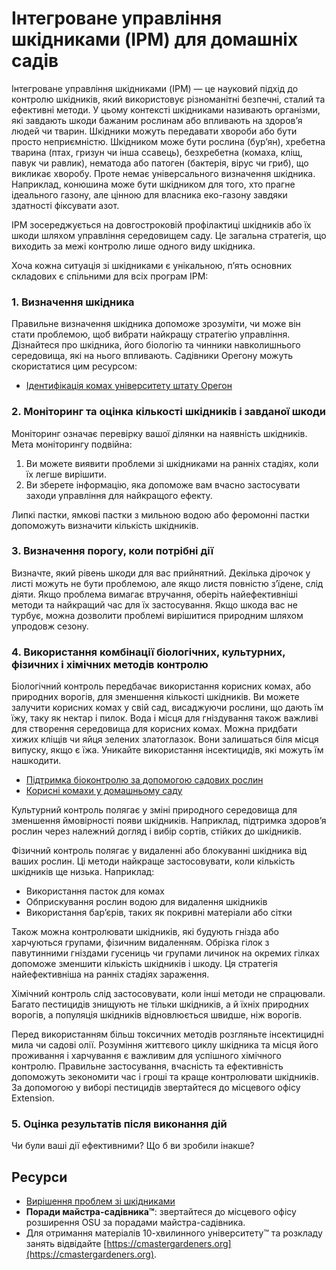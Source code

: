 # Інтегроване управління шкідниками (IPM) для домашніх садів

Інтегроване управління шкідниками (IPM) — це науковий підхід до контролю шкідників, який використовує різноманітні безпечні, сталий та ефективні методи. У цьому контексті шкідниками називають організми, які завдають шкоди бажаним рослинам або впливають на здоров’я людей чи тварин. Шкідники можуть передавати хвороби або бути просто неприємністю. Шкідником може бути рослина (бур’ян), хребетна тварина (птах, гризун чи інша ссавець), безхребетна (комаха, кліщ, павук чи равлик), нематода або патоген (бактерія, вірус чи гриб), що викликає хворобу. Проте немає універсального визначення шкідника. Наприклад, конюшина може бути шкідником для того, хто прагне ідеального газону, але цінною для власника еко-газону завдяки здатності фіксувати азот.

IPM зосереджується на довгостроковій профілактиці шкідників або їх шкоди шляхом управління середовищем саду. Це загальна стратегія, що виходить за межі контролю лише одного виду шкідника.

Хоча кожна ситуація зі шкідниками є унікальною, п’ять основних складових є спільними для всіх програм IPM:

### 1. Визначення шкідника

Правильне визначення шкідника допоможе зрозуміти, чи може він стати проблемою, щоб вибрати найкращу стратегію управління. Дізнайтеся про шкідника, його біологію та чинники навколишнього середовища, які на нього впливають. Садівники Орегону можуть скористатися цим ресурсом:

- [Ідентифікація комах університету штату Орегон](https://extension.oregonstate.edu/pests-weeds-diseases/insects/insect-identification)

### 2. Моніторинг та оцінка кількості шкідників і завданої шкоди

Моніторинг означає перевірку вашої ділянки на наявність шкідників. Мета моніторингу подвійна:

1. Ви можете виявити проблеми зі шкідниками на ранніх стадіях, коли їх легше вирішити.
2. Ви зберете інформацію, яка допоможе вам вчасно застосувати заходи управління для найкращого ефекту.

Липкі пастки, ямкові пастки з мильною водою або феромонні пастки допоможуть визначити кількість шкідників.

### 3. Визначення порогу, коли потрібні дії

Визначте, який рівень шкоди для вас прийнятний. Декілька дірочок у листі можуть не бути проблемою, але якщо листя повністю з’їдене, слід діяти. Якщо проблема вимагає втручання, оберіть найефективніші методи та найкращий час для їх застосування. Якщо шкода вас не турбує, можна дозволити проблемі вирішитися природним шляхом упродовж сезону.

### 4. Використання комбінації біологічних, культурних, фізичних і хімічних методів контролю


Біологічний контроль передбачає використання корисних комах, або природних ворогів, для зменшення кількості шкідників. Ви можете залучити корисних комах у свій сад, висаджуючи рослини, що дають їм їжу, таку як нектар і пилок. Вода і місця для гніздування також важливі для створення середовища для корисних комах. Можна придбати хижих кліщів чи яйця зелених златоглазок. Вони залишаться біля місця випуску, якщо є їжа. Уникайте використання інсектицидів, які можуть їм нашкодити.

- [Підтримка біоконтролю за допомогою садових рослин](https://gardenecology.oregonstate.edu/sites/agscid7/files/gardenecology/gel_brief_2_biocontrol.pdf)
- [Корисні комахи у домашньому саду](https://cmastergardeners.files.wordpress.com/2022/02/beneficial-insects.pdf)


Культурний контроль полягає у зміні природного середовища для зменшення ймовірності появи шкідників. Наприклад, підтримка здоров’я рослин через належний догляд і вибір сортів, стійких до шкідників.


Фізичний контроль полягає у видаленні або блокуванні шкідника від ваших рослин. Ці методи найкраще застосовувати, коли кількість шкідників ще низька. Наприклад:

- Використання пасток для комах
- Обприскування рослин водою для видалення шкідників
- Використання бар’єрів, таких як покривні матеріали або сітки

Також можна контролювати шкідників, які будують гнізда або харчуються групами, фізичним видаленням. Обрізка гілок з павутинними гніздами гусениць чи групами личинок на окремих гілках допоможе зменшити кількість шкідників і шкоду. Ця стратегія найефективніша на ранніх стадіях зараження.


Хімічний контроль слід застосовувати, коли інші методи не спрацювали. Багато пестицидів знищують не тільки шкідників, а й їхніх природних ворогів, а популяція шкідників відновлюється швидше, ніж ворогів.

Перед використанням більш токсичних методів розгляньте інсектицидні мила чи садові олії. Розуміння життєвого циклу шкідника та місця його проживання і харчування є важливим для успішного хімічного контролю. Правильне застосування, вчасність та ефективність допоможуть зекономити час і гроші та краще контролювати шкідників. За допомогою у виборі пестицидів звертайтеся до місцевого офісу Extension.

### 5. Оцінка результатів після виконання дій

Чи були ваші дії ефективними? Що б ви зробили інакше?

## Ресурси

- [Вирішення проблем зі шкідниками](https://solvepestproblems.oregonstate.edu/)
- **Поради майстра-садівника™**: звертайтеся до місцевого офісу розширення OSU за порадами майстра-садівника.
- Для отримання матеріалів 10-хвилинного університету™ та розкладу занять відвідайте [https://cmastergardeners.org](https://cmastergardeners.org).
